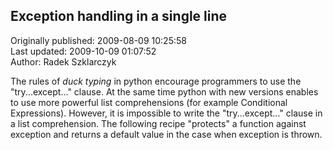 ## Exception handling in a single line  
Originally published: 2009-08-09 10:25:58  
Last updated: 2009-10-09 01:07:52  
Author: Radek Szklarczyk  
  
The rules of *duck typing* in python encourage programmers to use the "try...except..." clause. At the same time python with new versions enables to use more powerful list comprehensions (for example Conditional Expressions). However, it is impossible to write the "try...except..." clause in a list comprehension. The following recipe "protects" a function against exception and returns a default value in the case when exception is thrown.